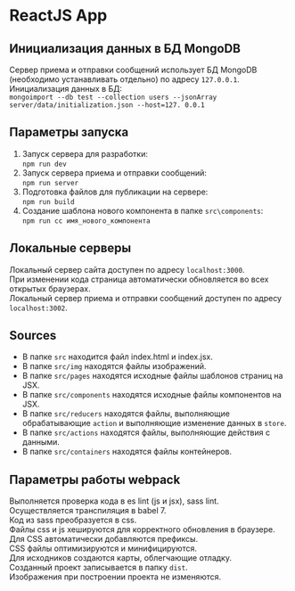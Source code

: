 # ReactJS App
## Инициализация данных в БД MongoDB
Сервер приема и отправки сообщений использует БД MongoDB (необходимо устанавливать отдельно) по адресу `127.0.0.1`.  
Инициализация данных в БД:  
`mongoimport --db test --collection users --jsonArray server/data/initialization.json --host=127.
0.0.1`
## Параметры запуска
1. Запуск сервера для разработки:  
`npm run dev`
2. Запуск сервера приема и отправки сообщений:  
`npm run server`
3. Подготовка файлов для публикации на сервере:  
`npm run build`
4. Создание шаблона нового компонента в папке `src\components`:  
`npm run cc имя_нового_компонента` 
## Локальные серверы
Локальный сервер сайта доступен по адресу `localhost:3000`.     
При изменении кода страница автоматически обновляется во всех открытых браузерах.  
Локальный сервер приема и отправки сообщений доступен по адресу `localhost:3002`.    
## Sources
- В папке `src` находится файл index.html и index.jsx.
- В папке `src/img` находятся файлы изображений.
- В папке `src/pages` находятся исходные файлы шаблонов страниц на JSX.
- В папке `src/components` находятся исходные файлы компонентов на JSX.
- В папке `src/reducers` находятся файлы, выполняющие обрабатывающие `action` и выполняющие изменение данных в `store`.
- В папке `src/actions` находятся файлы, выполняющие действия с данными.
- В папке `src/containers` находятся файлы контейнеров.
## Параметры работы webpack
Выполняется проверка кода в es lint (js и jsx), sass lint.  
Осуществляется транспиляция в babel 7.    
Код из sass преобразуется в css.  
Файлы css и js хешируются для корректного обновления в браузере.  
Для CSS автоматически добавляются префиксы.  
CSS файлы оптимизируются и минифицируются.  
Для исходников создаются карты, облегчающие отладку.  
Созданный проект записывается в папку `dist`.  
Изображения при построении проекта не изменяются.  